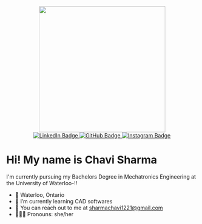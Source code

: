 <div id="header" align="center">
  <img src="https://media.giphy.com/media/v1.Y2lkPTc5MGI3NjExYWlvODRxY3kyNHIwcnEyMHNtNzN1eTk2MGkxbDlkYjhycjloM2VhNiZlcD12MV9pbnRlcm5hbF9naWZfYnlfaWQmY3Q9Zw/9PhdJO4CMfyfXDCnko/giphy.gif" width="333"/>

  <br>
  <a href="https://www.linkedin.com/in/chavi-sharma-cf7719288/">
    <img src="https://img.shields.io/badge/LinkedIn-blue?style=for-the-badge&logo=linkedin&logoColor=white" alt="LinkedIn Badge"/>
  </a>
  <a href="https://github.com/CheeStrawberry">
    <img src="https://img.shields.io/badge/GitHub-black?style=for-the-badge&logo=GithUB&logoColor=white" alt="GitHub Badge"/>
  </a>
  <a href="http://www.instagram.com/chaviisharmaa/">
    <img src="https://img.shields.io/badge/Instagram-purple?style=for-the-badge&logo=Instagram&logoColor=white" alt="Instagram Badge"/>
  </a>
</div>

Hi! My name is Chavi Sharma
=======
I'm currently pursuing my Bachelors Degree in Mechatronics Engineering at the University of Waterloo-!!
<br>

- 📍 Waterloo, Ontario
- 🌱 I’m currently learning CAD softwares
- 📧 You can reach out to me at sharmachavi1221@gmail.com
- 🙋🏻‍♀️ Pronouns: she/her
  
<!---
CheeStrawberry/CheeStrawberry is a ✨ special ✨ repository because its `README.md` (this file) appears on your GitHub profile.
You can click the Preview link to take a look at your changes.
--->
